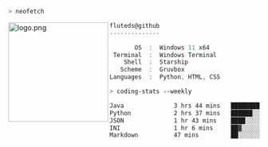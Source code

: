 ```zsh
> neofetch
```

<!--img align="left" src="https://github.com/fluteds.png" alt="logo.png" width="200"/>-->
<img align="left" src="https://external-content.duckduckgo.com/iu/?u=https%3A%2F%2F78.media.tumblr.com%2F975fca5f82161b190efdcaa05ffbd4ec%2Ftumblr_p6q6m9TJF01x3p3jmo1_500.png&f=1&nofb=1" alt="logo.png" width="200"/>

```csharp
fluteds@github
--------------

       OS  :  Windows 11 x64
 Terminal  :  Windows Terminal
    Shell  :  Starship
   Scheme  :  Gruvbox
Languages  :  Python, HTML, CSS
```

```zsh
> coding-stats --weekly
```

<!--START_SECTION:waka-->

```txt
Java              3 hrs 44 mins   ████████▓░░░░░░░░░░░░░░░░   35.12 %
Python            2 hrs 37 mins   ██████░░░░░░░░░░░░░░░░░░░   24.65 %
JSON              1 hr 43 mins    ████░░░░░░░░░░░░░░░░░░░░░   16.21 %
INI               1 hr 6 mins     ██▓░░░░░░░░░░░░░░░░░░░░░░   10.44 %
Markdown          47 mins         ██░░░░░░░░░░░░░░░░░░░░░░░   07.37 %
```

<!--END_SECTION:waka-->
